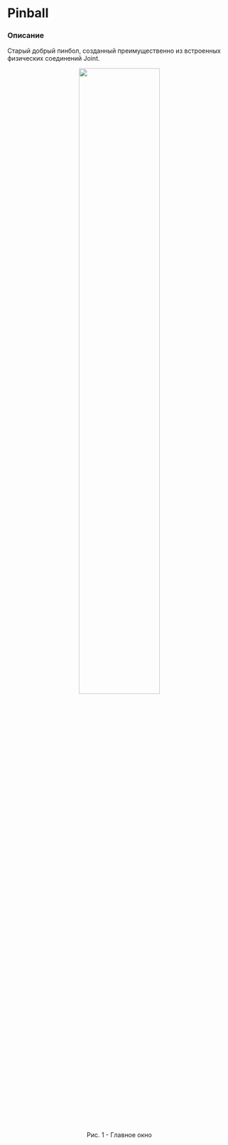 # Pinball
### Описание
Старый добрый пинбол, созданный преимущественно из встроенных физических соединений Joint.

<p align="center"><img src="https://github.com/bakiLin/Skillbox/assets/120983857/34e79079-9b68-433a-a226-10508b4608a0" width=60% height=60%/></p>
<br />
<p align="center">Рис. 1 - Главное окно</p>
<br /><br />
